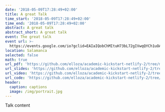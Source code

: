 ```yaml
---
date: '2018-05-09T17:28:49+02:00'
title: A great Talk
time_start: '2018-05-09T17:28:49+02:00'
time_end: '2018-05-09T17:28:49+02:00'
abstract: A great talk
abstract_short: A great talk
event: The great talk
event url: >-
  https://events.google.com/io?gclid=EAIaIQobChMItuH73bL72gIVwqQYCh1uOAqQEAAYASAAEgL0iPD_BwE
location: Salamanca
selected: false
math: true
url_pdf: 'https://github.com/elloza/academic-kickstart-netlify-2/tree/master/static'
url_slides: 'https://github.com/elloza/academic-kickstart-netlify-2/tree/master/static'
url_video: 'https://github.com/elloza/academic-kickstart-netlify-2/tree/master/static'
url_code: 'https://github.com/elloza/academic-kickstart-netlify-2/tree/master/static'
header:
  caption: captions
  image: /img/portrait.jpg
---
```

Talk content
